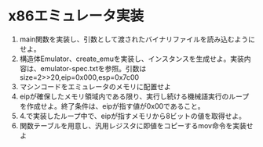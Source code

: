 # x86エミュレータ実装
1. main関数を実装し、引数として渡されたバイナリファイルを読み込むようにせよ。
2. 構造体Emulator、create_emuを実装し、インスタンスを生成せよ。実装内容は、emulator-spec.txtを参照。引数はsize=2>>20,eip=0x000,esp=0x7c00
3. マシンコードをエミュレータのメモリに配置せよ
4. eipが確保したメモリ領域内である限り、実行し続ける機械語実行のループを作成せよ。終了条件は、eipが指す値が0x00であること。
5. 4.で実装したループ中で、eipが指すメモリから8ビットの値を取得せよ。
6. 関数テーブルを用意し、汎用レジスタに即値をコピーするmov命令を実装せよ